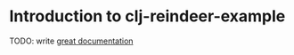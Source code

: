 # Introduction to clj-reindeer-example

TODO: write [great documentation](http://jacobian.org/writing/great-documentation/what-to-write/)
